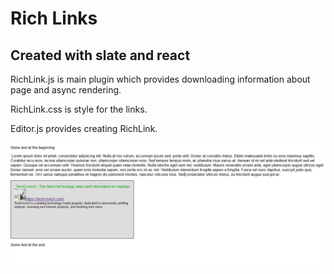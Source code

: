 # Rich Links
## Created with slate and react

RichLink.js is main plugin which provides downloading information about page and async rendering.

RichLink.css is style for the links.

Editor.js provides creating RichLink.

![Screenshot](https://github.com/Patys/slate-rich-link/blob/master/Screenshot_1.png)
